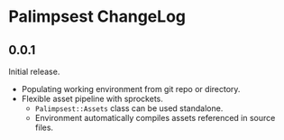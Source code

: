 # Palimpsest ChangeLog

## 0.0.1

Initial release.

- Populating working environment from git repo or directory.
- Flexible asset pipeline with sprockets.
  * `Palimpsest::Assets` class can be used standalone.
  * Environment automatically compiles assets referenced in source files.
